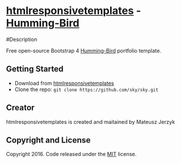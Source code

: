 # [htmlresponsivetemplates](http://htmlresponsivetemplates.com) - [Humming-Bird](http://htmlresponsivetemplates.com/project/humming-bird)

#Description

Free open-source Bootstrap 4 [Humming-Bird](http://htmlresponsivetemplates.com/project/humming-bird) portfolio template.

## Getting Started

* Download from [htmlresponsivetemplates](htmlresponsivetemplates)
* Clone the repo: `git clone https://github.com/sky/sky.git`

## Creator

htmlresponsivetemplates is created and maitained by Mateusz Jerzyk

## Copyright and License

Copyright 2016. Code released under the [MIT](https://github.com/sky) license.
